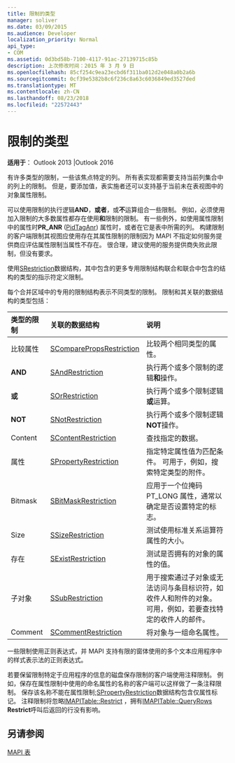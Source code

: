 ```yaml
---
title: 限制的类型
manager: soliver
ms.date: 03/09/2015
ms.audience: Developer
localization_priority: Normal
api_type:
- COM
ms.assetid: 0d3bd58b-7100-4117-91ac-27139715c85b
description: 上次修改时间：2015 年 3 月 9 日
ms.openlocfilehash: 85cf254c9ea23ecbd6f311ba012d2e048a0b2a6b
ms.sourcegitcommit: 0cf39e5382b8c6f236c8a63c6036849ed3527ded
ms.translationtype: MT
ms.contentlocale: zh-CN
ms.lasthandoff: 08/23/2018
ms.locfileid: "22572443"
---
```

# <a name="types-of-restrictions"></a>限制的类型

  
  
**适用于**： Outlook 2013 |Outlook 2016 
  
有许多类型的限制，一些该焦点特定的列。 所有表实现都需要支持当前列集合中的列上的限制。 但是，要添加值，表实施者还可以支持基于当前未在表视图中的对象属性限制。
  
可以使用限制的执行逻辑**AND**，**或者**，或**不**运算组合一些限制。 例如，必须使用加入限制的大多数属性都存在使用**和**限制的限制。 有一些例外，如使用属性限制中的属性时**PR_ANR** ([PidTagAnr](pidtaganr-canonical-property.md)) 属性时，或者在它是表中所需的列。 构建限制的客户端限制其视图应使用存在其属性限制的限制因为 MAPI 不指定如何服务提供商应评估属性限制当属性不存在。 很合理，建议使用的服务提供商失败此限制，但没有要求。 
  
使用[SRestriction](srestriction.md)数据结构，其中包含的更多专用限制结构联合和联合中包含的结构的类型的指示符定义限制。 
  
每个合并区域中的专用的限制结构表示不同类型的限制。 限制和其关联的数据结构的类型包括：
  
|**类型的限制**|**关联的数据结构**|**说明**|
|:-----|:-----|:-----|
|比较属性  <br/> |[SComparePropsRestriction](scomparepropsrestriction.md) <br/> |比较两个相同类型的属性。  <br/> |
|**AND** <br/> |[SAndRestriction](sandrestriction.md) <br/> |执行两个或多个限制的逻辑**和**操作。  <br/> |
|**或** <br/> |[SOrRestriction](sorrestriction.md) <br/> |执行两个或多个限制逻辑**或**运算。  <br/> |
|**NOT** <br/> |[SNotRestriction](snotrestriction.md) <br/> |执行两个或多个限制逻辑**NOT**操作。  <br/> |
|Content  <br/> |[SContentRestriction](scontentrestriction.md) <br/> |查找指定的数据。  <br/> |
|属性  <br/> |[SPropertyRestriction](spropertyrestriction.md) <br/> |指定特定属性值为匹配条件。 可用于，例如，搜索特定类型的附件。  <br/> |
|Bitmask  <br/> |[SBitMaskRestriction](sbitmaskrestriction.md) <br/> |应用于一个位掩码 PT_LONG 属性，通常以确定是否设置特定的标志。  <br/> |
|Size  <br/> |[SSizeRestriction](ssizerestriction.md) <br/> |测试使用标准关系运算符属性的大小。  <br/> |
|存在  <br/> |[SExistRestriction](sexistrestriction.md) <br/> |测试是否拥有的对象的属性的值。  <br/> |
|子对象  <br/> |[SSubRestriction](ssubrestriction.md) <br/> |用于搜索通过子对象或无法访问与条目标识符，如收件人和附件的对象。 可用，例如，若要查找特定的收件人的邮件。  <br/> |
|Comment  <br/> |[SCommentRestriction](scommentrestriction.md) <br/> |将对象与一组命名属性。  <br/> |
   
一些限制使用正则表达式，并 MAPI 支持有限的窗体使用的多个文本应用程序中的样式表示法的正则表达式。
  
若要保留限制特定于应用程序的信息的磁盘保存限制的客户端使用注释限制。 例如，保存在属性限制中使用的命名属性的名称的客户端可以这样做了一条注释限制。 保存该名称不能在属性限制;[SPropertyRestriction](spropertyrestriction.md)数据结构包含仅属性标记。 注释限制将忽略[IMAPITable::Restrict](imapitable-restrict.md) ，拥有[IMAPITable::QueryRows](imapitable-queryrows.md) **Restrict**呼叫后返回的行没有影响。 
  
## <a name="see-also"></a>另请参阅



[MAPI 表](mapi-tables.md)

